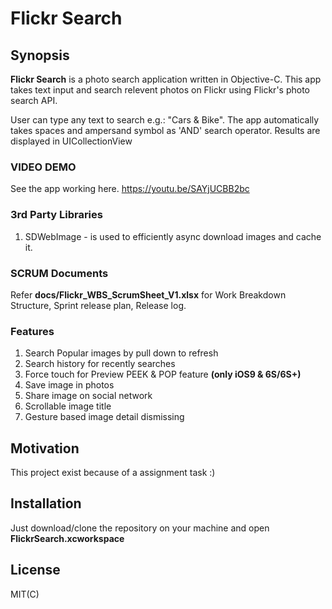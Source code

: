 Flickr Search
=========================
## Synopsis

**Flickr Search** is a photo search application written in Objective-C. This app takes text input and search relevent photos on Flickr using Flickr's photo search API.

User can type any text to search e.g.: "Cars & Bike". The app automatically takes spaces and ampersand symbol as 'AND' search operator.
Results are displayed in UICollectionView

### VIDEO DEMO
See the app working here.
https://youtu.be/SAYjUCBB2bc

### 3rd Party Libraries
1.  SDWebImage - is used to efficiently async download images and cache it.

### SCRUM Documents
Refer **docs/Flickr_WBS_ScrumSheet_V1.xlsx** for Work Breakdown Structure, Sprint release plan, Release log.

### Features
1.  Search Popular images by pull down to refresh
2.  Search history for recently searches
3.  Force touch for Preview PEEK & POP feature **(only iOS9 & 6S/6S+)**
4.  Save image in photos
5.  Share image on social network
6.  Scrollable image title
7.  Gesture based image detail dismissing

## Motivation
This project exist because of a assignment task :)

## Installation
Just download/clone the repository on your machine and open **FlickrSearch.xcworkspace**

## License
MIT(C)
